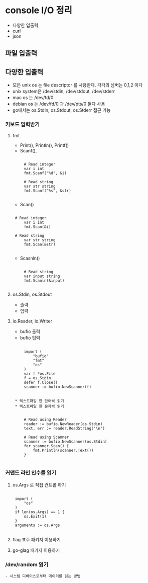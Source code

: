 # console I/O 정리
* 다양한 입출력
* curl
* json

## 파일 입출력

## 다양한 입출력
 - 모든 unix os 는 file descriptor 를 사용한다. 각각의 넘버는 0,1,2 이다
 - unix system은 /dev/stdin, /dev/stdout, /dev/stderr
 - mac os 는 /dev/fd/0 
 - debian os 는 /dev/fd/0 과 /dev/pts/0 둘다 사용
 - go에서는 os.Stdin, os.Stdout, os.Stderr 접근 가능

### 키보드 입력받기

1. fmt
    - Print(), Println(), Printf()
    - Scanf(), 
    <pre><code>
        # Read integer 
        var i int
        fmt.Scanf("%d", &i)

        # Read string 
        var str string
        fmt.Scanf("%s", &str)
    </code></pre>

    - Scan()
    <pre><code>
    # Read integer 
        var i int
        fmt.Scan(&i)

    # Read string 
        var str string
        fmt.Scan(&str)
    </code></pre>
    
    - Scasnln()
    <pre><code>
        # Read string
        var input string
        fmt.Scanln(&input)
    </code></pre>

2. os.Stdin, os.Stdout
    - 출력
    - 입력
3. io.Reader, io.Writer
    - bufio 출력
    - bufio 입력
    <pre><code>
        import (
            "bufio"
            "fmt"
            "os"
        )
        var f *os.File
        f = os.Stdin
        defer f.Close()
        scanner := bufio.NewScanner(f)
    </code></pre>
        * 텍스트파일 한 단어씩 읽기
        * 텍스트파일 한 문자씩 읽기
    <pre><code>
        # Read using Reader
        reader := bufio.NewReader(os.Stdin)
        text, err := reader.ReadString('\n')

        # Read using Scanner
        scanner := bufio.NewScanner(os.Stdin)
        for scanner.Scan() {
            fmt.Println(scanner.Text())
        }
    </code></pre>


### 커맨드 라인 인수를 읽기
1. os.Args 로 직접 컨트롤 하기
    <pre><code>
    import (
        "os"
    )
    if len(os.Args) == 1 {
        os.Exit(1)
    }
    arguments := os.Args
    </code></pre>

2. flag 표주 패키지 이용하기
3. go-glag 패키지 이용하기     

### /dev/random 읽기
    - 시스템 디바이스로부터 데이터를 읽는 방법


